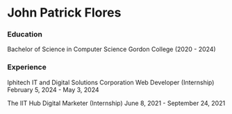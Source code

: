 # John Patrick Flores

### Education

Bachelor of Science in Computer Science
Gordon College (2020 - 2024)


### Experience

Iphitech IT and Digital Solutions Corporation
    Web Developer (Internship)
    February 5, 2024 - May 3, 2024

The IIT Hub
    Digital Marketer (Internship)
    June 8, 2021 - September 24, 2021
